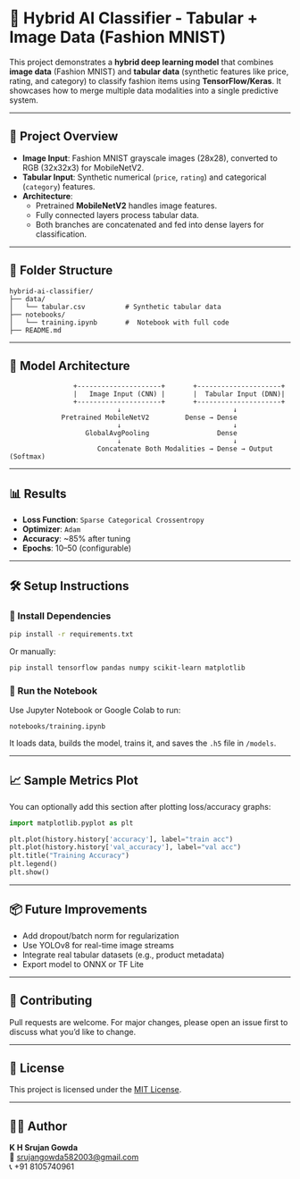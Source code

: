 
# 🧠 Hybrid AI Classifier - Tabular + Image Data (Fashion MNIST)

This project demonstrates a **hybrid deep learning model** that combines **image data** (Fashion MNIST) and **tabular data** (synthetic features like price, rating, and category) to classify fashion items using **TensorFlow/Keras**. It showcases how to merge multiple data modalities into a single predictive system.

---

## 🚀 Project Overview

- **Image Input**: Fashion MNIST grayscale images (28x28), converted to RGB (32x32x3) for MobileNetV2.
- **Tabular Input**: Synthetic numerical (`price`, `rating`) and categorical (`category`) features.
- **Architecture**:
  - Pretrained **MobileNetV2** handles image features.
  - Fully connected layers process tabular data.
  - Both branches are concatenated and fed into dense layers for classification.

---

## 📁 Folder Structure

```
hybrid-ai-classifier/
├── data/
│   └── tabular.csv          # Synthetic tabular data
├── notebooks/
│   └── training.ipynb       #  Notebook with full code 
├── README.md

```

---

## 🧠 Model Architecture

```text
                +---------------------+       +---------------------+
                |   Image Input (CNN) |       |  Tabular Input (DNN)|
                +---------------------+       +---------------------+
                           ↓                            ↓
             Pretrained MobileNetV2         Dense → Dense
                           ↓                            ↓
                   GlobalAvgPooling                 Dense
                           ↓                            ↓
                      Concatenate Both Modalities → Dense → Output (Softmax)
```

---

## 📊 Results

- **Loss Function**: `Sparse Categorical Crossentropy`
- **Optimizer**: `Adam`
- **Accuracy**: ~85% after tuning
- **Epochs**: 10–50 (configurable)

---

## 🛠️ Setup Instructions

### 🔹 Install Dependencies

```bash
pip install -r requirements.txt
```

Or manually:

```bash
pip install tensorflow pandas numpy scikit-learn matplotlib
```

### 🔹 Run the Notebook

Use Jupyter Notebook or Google Colab to run:

```
notebooks/training.ipynb
```

It loads data, builds the model, trains it, and saves the `.h5` file in `/models`.

---

## 📈 Sample Metrics Plot

You can optionally add this section after plotting loss/accuracy graphs:

```python
import matplotlib.pyplot as plt

plt.plot(history.history['accuracy'], label="train acc")
plt.plot(history.history['val_accuracy'], label="val acc")
plt.title("Training Accuracy")
plt.legend()
plt.show()
```

---

## 📦 Future Improvements

- Add dropout/batch norm for regularization
- Use YOLOv8 for real-time image streams
- Integrate real tabular datasets (e.g., product metadata)
- Export model to ONNX or TF Lite

---

## 🤝 Contributing

Pull requests are welcome. For major changes, please open an issue first to discuss what you’d like to change.

---

## 🧾 License

This project is licensed under the [MIT License](LICENSE).

---

## 🙋‍♂️ Author

**K H Srujan Gowda**  
📧 srujangowda582003@gmail.com  
📞 +91 8105740961
